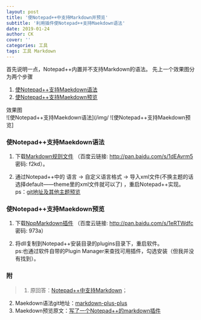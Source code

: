 ```yaml
---
layout: post
title: '使Notepad++中支持Markdown并预览'
subtitle: '利用插件使Notepad++支持Maekdown语法'
date: 2019-01-24
author: CK
cover: ''
categories: 工具
tags: 工具 Markdown
---
```


首先说明一点，Notepad++内置并不支持Markdown的语法。
先上一个效果图分为两个步骤  
1. [使Notepad++支持Maekdown语法](###使Notepad++支持Maekdown语法)
2. [使Notepad++支持Maekdown预览](###使Notepad++支持Maekdown预览)

效果图  
![使Notepad++支持Maekdown语法](/img/
![使Notepad++支持Maekdown预览]


### 使Notepad++支持Maekdown语法
1. 下载[Markdown规则文件](https://link.jianshu.com/?t=https://github.com/Edditoria/markdown_npp_zenburn/archive/master.zip) （百度云链接: http://pan.baidu.com/s/1dEAvrm5 密码: f2kd）。

2. 通过Notepad++中的 语言 -> 自定义语言格式 -> 导入xml文件(不换主题的话选择default——theme里的xml文件就可以了) ，重启Notepad++实现。  
ps：[git地址及其他主题预览](https://github.com/Edditoria/markdown-plus-plus)


### 使Notepad++支持Maekdown预览
1. 下载[NppMarkdown插件](http://blog.gclxry.com/wp-content/uploads/2013/10/NppMarkdown_2.2015.12.3-1.zip) （百度云链接: http://pan.baidu.com/s/1eRTWdfc 密码: 973a）

2. 将dll复制到Notepad++安装目录的plugins目录下，重启软件。  
ps:也通过软件自带的Plugin Manager来查找可用插件，勾选安装（但我并没有找到）。

### 附
>1. 原回答：[Notepad++中支持Markdown](https://www.jianshu.com/p/69d749376d0a)；
2. Maekdown语法git地址：[markdown-plus-plus](https://github.com/Edditoria/markdown-plus-plus)
3. Maekdown预览原文：[写了一个Notepad++的markdown插件](http://blog.gclxry.com/%E5%86%99%E4%BA%86%E4%B8%80%E4%B8%AAnotepad%E7%9A%84markdown%E6%8F%92%E4%BB%B6/)


